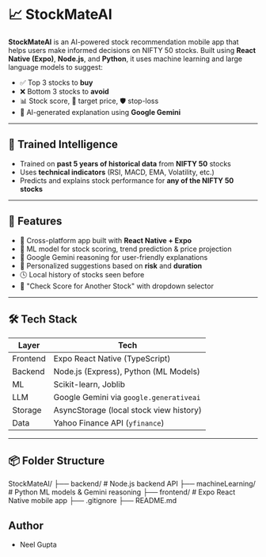 # 📈 StockMateAI

**StockMateAI** is an AI-powered stock recommendation mobile app that helps users make informed decisions on NIFTY 50 stocks. Built using **React Native (Expo)**, **Node.js**, and **Python**, it uses machine learning and large language models to suggest:

- ✅ Top 3 stocks to **buy**
- ❌ Bottom 3 stocks to **avoid**
- 📊 Stock score, 🎯 target price, 🛡️ stop-loss
- 🤖 AI-generated explanation using **Google Gemini**

---

## 🧠 Trained Intelligence

- Trained on **past 5 years of historical data** from **NIFTY 50** stocks
- Uses **technical indicators** (RSI, MACD, EMA, Volatility, etc.)
- Predicts and explains stock performance for **any of the NIFTY 50 stocks**

---

## 🚀 Features

- 📱 Cross-platform app built with **React Native + Expo**
- 🧠 ML model for stock scoring, trend prediction & price projection
- 🤖 Google Gemini reasoning for user-friendly explanations
- 🎯 Personalized suggestions based on **risk** and **duration**
- 🕓 Local history of stocks seen before
- 📌 "Check Score for Another Stock" with dropdown selector

---

## 🛠️ Tech Stack

| Layer      | Tech                                     |
|------------|------------------------------------------|
| Frontend   | Expo React Native (TypeScript)           |
| Backend    | Node.js (Express), Python (ML Models)    |
| ML         | Scikit-learn, Joblib                     |
| LLM        | Google Gemini via `google.generativeai`  |
| Storage    | AsyncStorage (local stock view history)  |
| Data       | Yahoo Finance API (`yfinance`)           |

---

## 📦 Folder Structure

StockMateAI/
├── backend/ # Node.js backend API
├── machineLearning/ # Python ML models & Gemini reasoning
├── frontend/ # Expo React Native mobile app
├── .gitignore
├── README.md

## Author
 - Neel Gupta

